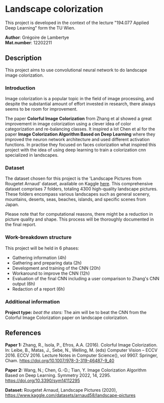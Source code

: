 # Landscape colorization

This project is developed in the context of the lecture "194.077 Applied Deep Learning" form the TU Wien. 

**Author**: Grégoire de Lambertye   
**Mat.number**: 12202211

## Description

This project aims to use convolutional neural network to do landscape image colorization. 

### Introduction

Image colorization is a popular topic in the field of image processing, and despite the substantial 
amount of effort invested in research, there always seems to be room for improvement.

The paper **Colorful Image Colorization** from Zhang et al showed a great improvement in image 
colorization using a clever idea of color categorization and re-balancing classes. It inspired a 
lot Chen et al for the paper **Image Colorization Algorithm Based on Deep Learning** where they 
improved the neuron network architecture and used different activation functions. In practise they 
focused on faces colorization what inspired this project with the idea of using deep learning to 
train a colorization cnn specialized in landscapes. 


### Dataset 

The dataset chosen for this project is the 'Landscape Pictures from Rougetet Arnaud' dataset,
available on Kaggle [here](https://www.kaggle.com/datasets/arnaud58/landscape-pictures). 
This comprehensive dataset comprises 7 folders, totaling 4300 high-quality landscape pictures. 
These folders encompass various landscapes such as general scenery, mountains, deserts, seas, beaches, 
islands, and specific scenes from Japan.

Please note that for computational reasons, there might be a reduction in picture quality and shape. 
This process will be thoroughly documented in the final report.


###  Work-breakdown structure

This project will be held in 6 phases: 
+ Gathering information (4h)
+ Gathering and preparing data (2h)
+ Development and training of the CNN  (20h)
+ Workaround to improve the CNN (12h)
+ Evaluation of the final CNN including a user comparison to Zhang's CNN output (6h)
+ Redaction of a report (6h) 

### Additional information 

**Project type:** *beat the stars:*  The aim will be to beat the CNN from the Colorful Image Colorization paper on landscape colorization.

## References

**Paper 1:** Zhang, R., Isola, P., Efros, A.A. (2016). Colorful Image Colorization. In: Leibe, B., Matas, J., Sebe, N., Welling, M. (eds) Computer Vision – ECCV 2016. ECCV 2016. Lecture Notes in Computer Science(), vol 9907. Springer, Cham. https://doi.org/10.1007/978-3-319-46487-9_40

**Paper 2:** Wang, N.; Chen, G.-D.; Tian, Y. Image Colorization Algorithm Based on Deep Learning. Symmetry 2022, 14, 2295. https://doi.org/10.3390/sym14112295

**Dataset:** Rougetet Arnaud, Landscape Pictures (2020), https://www.kaggle.com/datasets/arnaud58/landscape-pictures







